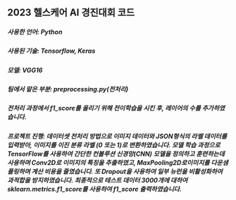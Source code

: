 <h2>2023 헬스케어 AI 경진대회 코드</h2>

<h5>사용한 언어: Python
<h5>사용된 기술: Tensorflow, Keras</h5>
<h5>모델: VGG16</h5>
<h5>팀에서 맡은 부분: preprocessing.py(전처리)</h5>
<h5>전처리 과정에서 f1_score를 올리기 위해 전이학습을 시킨 후, 레이어의 수를 추가하였습니다.</h5>
<h5>프로젝트 진행: 데이터셋 전처리 방법으로 이미지 데이터와 JSON형식의 라벨 데이터를 입력받아, 이미지를 이진 분류 라벨 (0 또는 1)로 변환하였습니다. 모델 학습 과정으로 TensorFlow를 사용하여 간단한 컨볼루션 신경망(CNN) 모델을 정의하고 훈련하는데 사용하며 Conv2D로 이미지의 특징을 추출하였고, MaxPooling2D로이미지를 다운샘플링하며 계산 비용을 줄였습니다. 또 Dropout을 사용하여 일부 뉴런을 비활성화하여 과적합을 방지하였습니다. 최종적으로 테스트 데이터 3000개에 대하여 sklearn.metrics.f1_score를 사용하여 f1_score 출력하였습니다.</h5>
